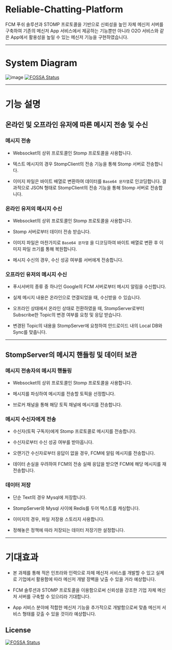 # Reliable-Chatting-Platform

FCM 푸쉬 솔루션과 STOMP 프로토콜을 기반으로 신뢰성을 높인 자체 메신저 서버를 구축하여 기존의 메신저 App 서비스에서 제공하는 기능뿐만 아니라 O2O 서비스와 같은 App에서 활용성을 높일 수 있는 메신저 기능을 구현하였습니다.

<hr/>

# System Diagram

![image](https://user-images.githubusercontent.com/57346393/128634304-0e0d914c-c29b-4d96-a227-227d622fdbdd.png)
[![FOSSA Status](https://app.fossa.com/api/projects/git%2Bgithub.com%2Fnowwater%2FReliable-Chatting-Platform.svg?type=shield)](https://app.fossa.com/projects/git%2Bgithub.com%2Fnowwater%2FReliable-Chatting-Platform?ref=badge_shield)

<hr/>

# 기능 설명

## 온라인 및 오프라인 유저에 따른 메시지 전송 및 수신

### 메시지 전송

- Websocket의 상위 프로토콜인 Stomp 프로토콜을 사용합니다.

- 텍스트 메시지의 경우 StompClient의 전송 기능을 통해 Stomp 서버로 전송합니다.

- 이미지 파일은 바이트 배열로 변환하여 데이터를 `Base64 문자열`로 인코딩합니다. 결과적으로 JSON 형태로 StompClient의 전송 기능을 통해 Stomp 서버로 전송합니다.

### 온라인 유저의 메시지 수신

- Websocket의 상위 프로토콜인 Stomp 프로토콜을 사용합니다.

- Stomp 서버로부터 데이터 전송 받습니다.

- 이미지 파일은 마찬가지로 `Base64 문자열` 을 디코딩하여 바이트 배열로 변환 후 이미지 파일 쓰기를 통해 복원합니다.

- 메시지 수신의 경우, 수신 성공 여부를 서버에게 전송합니다.

### 오프라인 유저의 메시지 수신

- 푸시서버의 종류 중 하나인 Google의 FCM 서버로부터 메시지 알림을 수신합니다.

- 실제 메시지 내용은 온라인으로 연결되었을 때, 수신받을 수 있습니다.

- 오프라인 상태에서 온라인 상태로 전환하였을 때, StompServer로부터 Subscribe한 Topic의 변경 여부를 요청 및 응답 받습니다.

- 변경된 Topic의 내용을 StompServer에 요청하여 안드로이드 내의 Local DB와 Sync를 맞춥니다.

<hr/>

## StompServer의 메시지 핸들링 및 데이터 보관

### 메시지 전송자의 메시지 핸들링

- Websocket의 상위 프로토콜인 Stomp 프로토콜을 사용합니다.

- 메시지를 파싱하여 메시지를 전송할 토픽을 선정합니다.

- 브로커 채널을 통해 해당 토픽 채널에 메시지를 전송합니다.

### 메시지 수신자에게 전송

- 수신자(토픽 구독자)에게 Stomp 프로토콜로 메시지를 전송합니다.

- 수신자로부터 수신 성공 여부를 받아옵니다.

- 오랜기간 수신자로부터 응답이 없을 경우, FCM에 알림 메시지를 전송합니다.

- 데이터 손실을 우려하여 FCM의 전송 실패 응답을 받으면 FCM에 해당 메시지를 재전송합니다.

### 데이터 저장

- 단순 Text의 경우 Mysql에 저장합니다.

- StompServer와 Mysql 사이에 Redis를 두어 텍스트를 캐싱합니다.

- 이미지의 경우, 파일 저장용 스토리지 사용합니다.

- 정해놓은 정책에 따라 저장되는 데이터 저장기한 설정합니다.

<hr/>

# 기대효과

- 본 과제를 통해 적은 인프라와 인력으로 자체 메신저 서비스를 개발할 수 있고 실제로 기업에서 활용함에 따라 메신저 개발 장벽을 낮출 수 있을 거라 예상합니다.

- FCM 솔루션과 STOMP 프로토콜을 이용함으로써 신뢰성을 강조한 기업 자체 메신저 서버를 구축할 수 있으리라 기대합니다.

- App 서비스 분야에 적합한 메신저 기능을 추가적으로 개발함으로써 맞춤 메신저 서비스 형태를 갖출 수 있을 것이라 예상합니다.


## License
[![FOSSA Status](https://app.fossa.com/api/projects/git%2Bgithub.com%2Fnowwater%2FReliable-Chatting-Platform.svg?type=large)](https://app.fossa.com/projects/git%2Bgithub.com%2Fnowwater%2FReliable-Chatting-Platform?ref=badge_large)
